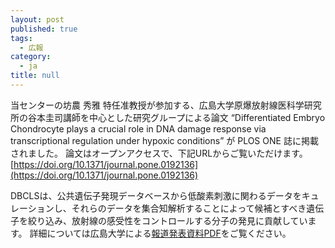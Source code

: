 ```yaml
---
layout: post
published: true
tags:
  - 広報
category:
  - ja
title: null
---
```

当センターの坊農 秀雅 特任准教授が参加する、広島大学原爆放射線医科学研究所の谷本圭司講師を中心とした研究グループによる論文 “Differentiated Embryo Chondrocyte plays a crucial role in DNA damage response via transcriptional regulation under hypoxic conditions” が PLOS ONE 誌に掲載されました。
論文はオープンアクセスで、下記URLからご覧いただけます。
[https://doi.org/10.1371/journal.pone.0192136](https://doi.org/10.1371/journal.pone.0192136)

DBCLSは、公共遺伝子発現データベースから低酸素刺激に関わるデータをキュレーションし、それらのデータを集合知解析することによって候補とすべき遺伝子を絞り込み、放射線の感受性をコントロールする分子の発見に貢献しています。
詳細については広島大学による[報道発表資料PDF](https://www.hiroshima-u.ac.jp/news/44107)をご覧ください。
